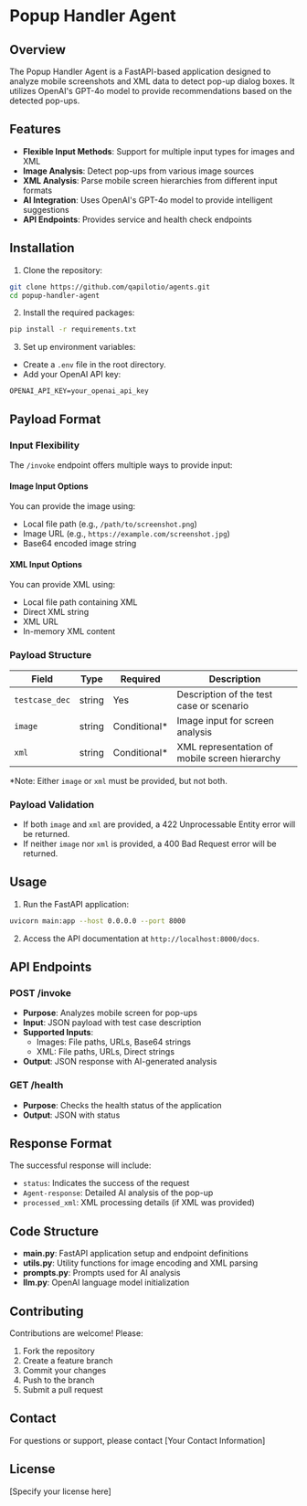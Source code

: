 # Popup Handler Agent

## Overview

The Popup Handler Agent is a FastAPI-based application designed to analyze mobile screenshots and XML data to detect pop-up dialog boxes. It utilizes OpenAI's GPT-4o model to provide recommendations based on the detected pop-ups.

## Features

- **Flexible Input Methods**: Support for multiple input types for images and XML
- **Image Analysis**: Detect pop-ups from various image sources
- **XML Analysis**: Parse mobile screen hierarchies from different input formats
- **AI Integration**: Uses OpenAI's GPT-4o model to provide intelligent suggestions
- **API Endpoints**: Provides service and health check endpoints

## Installation

1. Clone the repository:

```bash
git clone https://github.com/qapilotio/agents.git
cd popup-handler-agent
```

2. Install the required packages:

```bash
pip install -r requirements.txt
```

3. Set up environment variables:

- Create a `.env` file in the root directory.
- Add your OpenAI API key:

```
OPENAI_API_KEY=your_openai_api_key
```

## Payload Format

### Input Flexibility

The `/invoke` endpoint offers multiple ways to provide input:

#### Image Input Options

You can provide the image using:

- Local file path (e.g., `/path/to/screenshot.png`)
- Image URL (e.g., `https://example.com/screenshot.jpg`)
- Base64 encoded image string

#### XML Input Options

You can provide XML using:

- Local file path containing XML
- Direct XML string
- XML URL
- In-memory XML content

### Payload Structure

| Field          | Type   | Required      | Description                                   |
| -------------- | ------ | ------------- | --------------------------------------------- |
| `testcase_dec` | string | Yes           | Description of the test case or scenario      |
| `image`        | string | Conditional\* | Image input for screen analysis               |
| `xml`          | string | Conditional\* | XML representation of mobile screen hierarchy |

\*Note: Either `image` or `xml` must be provided, but not both.

### Payload Validation

- If both `image` and `xml` are provided, a 422 Unprocessable Entity error will be returned.
- If neither `image` nor `xml` is provided, a 400 Bad Request error will be returned.

## Usage

1. Run the FastAPI application:

```bash
uvicorn main:app --host 0.0.0.0 --port 8000
```

2. Access the API documentation at `http://localhost:8000/docs`.

## API Endpoints

### POST /invoke

- **Purpose**: Analyzes mobile screen for pop-ups
- **Input**: JSON payload with test case description
- **Supported Inputs**:
  - Images: File paths, URLs, Base64 strings
  - XML: File paths, URLs, Direct strings
- **Output**: JSON response with AI-generated analysis

### GET /health

- **Purpose**: Checks the health status of the application
- **Output**: JSON with status

## Response Format

The successful response will include:

- `status`: Indicates the success of the request
- `Agent-response`: Detailed AI analysis of the pop-up
- `processed_xml`: XML processing details (if XML was provided)

## Code Structure

- **main.py**: FastAPI application setup and endpoint definitions
- **utils.py**: Utility functions for image encoding and XML parsing
- **prompts.py**: Prompts used for AI analysis
- **llm.py**: OpenAI language model initialization

## Contributing

Contributions are welcome! Please:

1. Fork the repository
2. Create a feature branch
3. Commit your changes
4. Push to the branch
5. Submit a pull request

## Contact

For questions or support, please contact [Your Contact Information]

## License

[Specify your license here]
